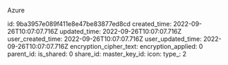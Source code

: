 Azure

id: 9ba3957e089f411e8e47be83877ed8cd
created_time: 2022-09-26T10:07:07.716Z
updated_time: 2022-09-26T10:07:07.716Z
user_created_time: 2022-09-26T10:07:07.716Z
user_updated_time: 2022-09-26T10:07:07.716Z
encryption_cipher_text: 
encryption_applied: 0
parent_id: 
is_shared: 0
share_id: 
master_key_id: 
icon: 
type_: 2